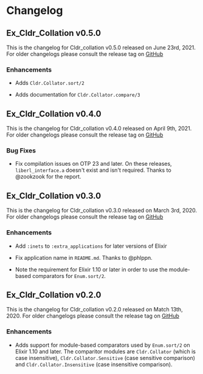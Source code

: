 # Changelog

## Ex_Cldr_Collation v0.5.0

This is the changelog for Cldr_collation v0.5.0 released on June 23rd, 2021.  For older changelogs please consult the release tag on [GitHub](https://github.com/elixir-cldr/cldr_collation/tags)

### Enhancements

* Adds `Cldr.Collator.sort/2`

* Adds documentation for `Cldr.Collator.compare/3`

## Ex_Cldr_Collation v0.4.0

This is the changelog for Cldr_collation v0.4.0 released on April 9th, 2021.  For older changelogs please consult the release tag on [GitHub](https://github.com/elixir-cldr/cldr_collation/tags)

### Bug Fixes

* Fix compilation issues on OTP 23 and later. On these releases, `liberl_interface.a` doesn't exist and isn't required.  Thanks to @zookzook for the report.

## Ex_Cldr_Collation v0.3.0

This is the changelog for Cldr_collation v0.3.0 released on March 3rd, 2020.  For older changelogs please consult the release tag on [GitHub](https://github.com/elixir-cldr/cldr_collation/tags)

### Enhancements

* Add `:inets` to `:extra_applications` for later versions of Elixir

* Fix application name in `README.md`. Thanks to @phlppn.

* Note the requirement for Elixir 1.10 or later in order to use the module-based comparators for `Enum.sort/2`.

## Ex_Cldr_Collation v0.2.0

This is the changelog for Cldr_collation v0.2.0 released on Match 13th, 2020.  For older changelogs please consult the release tag on [GitHub](https://github.com/elixir-cldr/cldr_collation/tags)

### Enhancements

* Adds support for module-based comparators used by `Enum.sort/2` on Elixir 1.10 and later. The comparitor modules are `Cldr.Collator` (which is case insensitive), `Cldr.Collator.Sensitive` (case sensitive comparison) and `Cldr.Collator.Insensitive` (case insensitive comparison).
